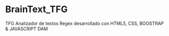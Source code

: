 # BrainText_TFG
TFG Analizador de textos Regex desarrollado con HTML5, CSS, BOOSTRAP &amp; JAVASCRIPT
DAM
